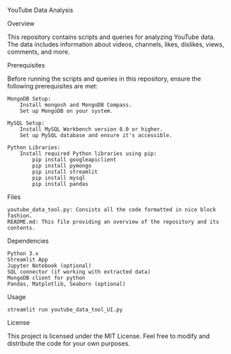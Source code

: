 YouTube Data Analysis

Overview

This repository contains scripts and queries for analyzing YouTube data. The data includes information about videos, channels, likes, dislikes, views, comments, and more.

Prerequisites

Before running the scripts and queries in this repository, ensure the following prerequisites are met:

    MongoDB Setup:
        Install mongosh and MongoDB Compass.
        Set up MongoDB on your system.

    MySQL Setup:
        Install MySQL Workbench version 8.0 or higher.
        Set up MySQL database and ensure it's accessible.

    Python Libraries:
        Install required Python libraries using pip:
            pip install googleapiclient
            pip install pymongo
            pip install streamlit
            pip install mysql 
            pip install pandas


Files

    youtube_data_tool.py: Consists all the code formatted in nice block fashion.
    README.md: This file providing an overview of the repository and its contents.


Dependencies

    Python 3.x
    Streamlit App
    Jupyter Notebook (optional)
    SQL connector (if working with extracted data)
    MongoDB client for python
    Pandas, Matplotlib, Seaborn (optional)


Usage
  
    streamlit run youtube_data_tool_UI.py    
  

License

This project is licensed under the MIT License. Feel free to modify and distribute the code for your own purposes.
